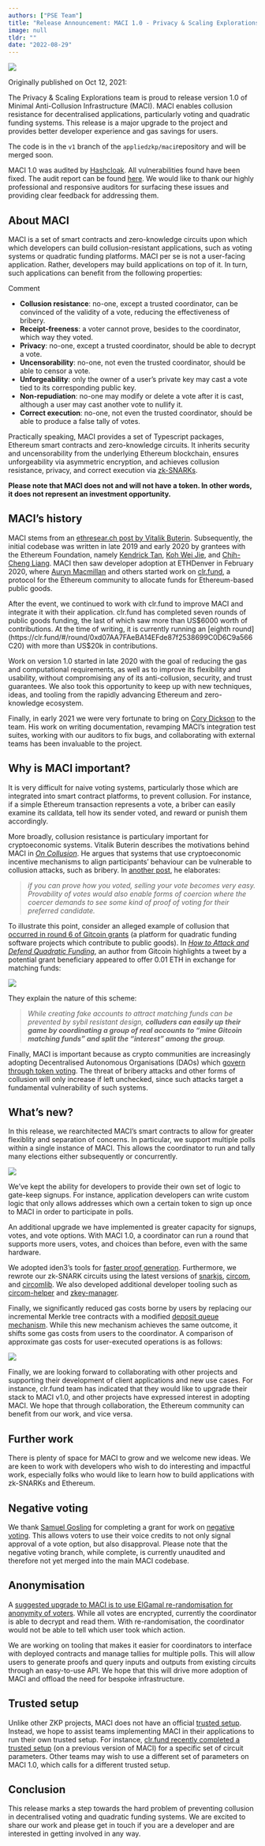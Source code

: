 ```yaml
---
authors: ["PSE Team"]
title: "Release Announcement: MACI 1.0 - Privacy & Scaling Explorations"
image: null
tldr: ""
date: "2022-08-29"
---
```


![](https://miro.medium.com/max/1400/1*cG0UuKR3QU0xMr8xBAq4Qg.png)

Originally published on Oct 12, 2021:

The Privacy & Scaling Explorations team is proud to release version 1.0 of Minimal Anti-Collusion Infrastructure (MACI). MACI enables collusion resistance for decentralised applications, particularly voting and quadratic funding systems. This release is a major upgrade to the project and provides better developer experience and gas savings for users.

The code is in the `v1` branch of the `appliedzkp/maci`repository and will be merged soon.

MACI 1.0 was audited by [Hashcloak](https://hashcloak.com/). All vulnerabilities found have been fixed. The audit report can be found [here](https://github.com/appliedzkp/maci/blob/v1/audit/20210922%20Hashcloak%20audit%20report.pdf). We would like to thank our highly professional and responsive auditors for surfacing these issues and providing clear feedback for addressing them.

## About MACI

MACI is a set of smart contracts and zero-knowledge circuits upon which which developers can build collusion-resistant applications, such as voting systems or quadratic funding platforms. MACI per se is not a user-facing application. Rather, developers may build applications on top of it. In turn, such applications can benefit from the following properties:

Comment

- **Collusion resistance**: no-one, except a trusted coordinator, can be convinced of the validity of a vote, reducing the effectiveness of bribery.
- **Receipt-freeness**: a voter cannot prove, besides to the coordinator, which way they voted.
- **Privacy**: no-one, except a trusted coordinator, should be able to decrypt a vote.
- **Uncensorability**: no-one, not even the trusted coordinator, should be able to censor a vote.
- **Unforgeability**: only the owner of a user’s private key may cast a vote tied to its corresponding public key.
- **Non-repudiation**: no-one may modify or delete a vote after it is cast, although a user may cast another vote to nullify it.
- **Correct execution**: no-one, not even the trusted coordinator, should be able to produce a false tally of votes.

Practically speaking, MACI provides a set of Typescript packages, Ethereum smart contracts and zero-knowledge circuits. It inherits security and uncensorability from the underlying Ethereum blockchain, ensures unforgeability via asymmetric encryption, and achieves collusion resistance, privacy, and correct execution via [zk-SNARKs](https://docs.ethhub.io/ethereum-roadmap/privacy/).

**Please note that MACI does not and will not have a token. In other words, it does not represent an investment opportunity.**

## MACI’s history

MACI stems from an [ethresear.ch post by Vitalik Buterin](https://ethresear.ch/t/minimal-anti-collusion-infrastructure/5413?u=weijiekoh). Subsequently, the initial codebase was written in late 2019 and early 2020 by grantees with the Ethereum Foundation, namely [Kendrick Tan](https://twitter.com/kendrick_tn), [Koh Wei Jie](https://kohweijie.com/), and [Chih-Cheng Liang](https://twitter.com/chihchengliang). MACI then saw developer adoption at ETHDenver in February 2020, where [Auryn Macmillan](https://twitter.com/auryn_macmillan) and others started work on [clr.fund](https://clr.fund/), a protocol for the Ethereum community to allocate funds for Ethereum-based public goods.

After the event, we continued to work with clr.fund to improve MACI and integrate it with their application. clr.fund has completed seven rounds of public goods funding, the last of which saw more than US$6000 worth of contributions. At the time of writing, it is currently running an [eighth round](https://clr.fund/#/round/0xd07AA7FAeBA14EFde87f2538699C0D6C9a566C20) with more than US$20k in contributions.

Work on version 1.0 started in late 2020 with the goal of reducing the gas and computational requirements, as well as to improve its flexibility and usability, without compromising any of its anti-collusion, security, and trust guarantees. We also took this opportunity to keep up with new techniques, ideas, and tooling from the rapidly advancing Ethereum and zero-knowledge ecosystem.

Finally, in early 2021 we were very fortunate to bring on [Cory Dickson](http://corydickson.com/) to the team. His work on writing documentation, revamping MACI’s integration test suites, working with our auditors to fix bugs, and collaborating with external teams has been invaluable to the project.

## Why is MACI important?

It is very difficult for naive voting systems, particularly those which are integrated into smart contract platforms, to prevent collusion. For instance, if a simple Ethereum transaction represents a vote, a briber can easily examine its calldata, tell how its sender voted, and reward or punish them accordingly.

More broadly, collusion resistance is particulary important for cryptoeconomic systems. Vitalik Buterin describes the motivations behind MACI in _[On Collusion](https://vitalik.ca/general/2019/04/03/collusion.html)_. He argues that systems that use cryptoeconomic incentive mechanisms to align participants’ behaviour can be vulnerable to collusion attacks, such as bribery. In [another post](https://vitalik.ca/general/2021/05/25/voting2.html), he elaborates:

> _if you can prove how you voted, selling your vote becomes very easy. Provability of votes would also enable forms of coercion where the coercer demands to see some kind of proof of voting for their preferred candidate._

To illustrate this point, consider an alleged example of collusion that [occurred in round 6 of Gitcoin grants](https://gitcoin.co/blog/how-to-attack-and-defend-quadratic-funding/) (a platform for quadratic funding software projects which contribute to public goods). In _[How to Attack and Defend Quadratic Funding](https://gitcoin.co/blog/how-to-attack-and-defend-quadratic-funding/)_, an author from Gitcoin highlights a tweet by a potential grant beneficiary appeared to offer 0.01 ETH in exchange for matching funds:

![](https://miro.medium.com/max/1360/0*_aKOFcRGzjl4RcBB.png)

They explain the nature of this scheme:

> _While creating fake accounts to attract matching funds can be prevented by sybil resistant design, **colluders can easily up their game by coordinating a group of real accounts to “mine Gitcoin matching funds” and split the “interest” among the group**._

Finally, MACI is important because as crypto communities are increasingly adopting Decentralised Autonomous Organisations (DAOs) which [govern through token voting](https://vitalik.ca/general/2021/08/16/voting3.html). The threat of bribery attacks and other forms of collusion will only increase if left unchecked, since such attacks target a fundamental vulnerability of such systems.

## What’s new?

In this release, we rearchitected MACI’s smart contracts to allow for greater flexiblity and separation of concerns. In particular, we support multiple polls within a single instance of MACI. This allows the coordinator to run and tally many elections either subsequently or concurrently.

![](https://miro.medium.com/max/1400/0*i0MnnOBj18B_62Zt)

We’ve kept the ability for developers to provide their own set of logic to gate-keep signups. For instance, application developers can write custom logic that only allows addresses which own a certain token to sign up once to MACI in order to participate in polls.

An additional upgrade we have implemented is greater capacity for signups, votes, and vote options. With MACI 1.0, a coordinator can run a round that supports more users, votes, and choices than before, even with the same hardware.

We adopted iden3’s tools for [faster proof generation](https://github.com/iden3/rapidsnark). Furthermore, we rewrote our zk-SNARK circuits using the latest versions of [snarkjs](https://github.com/iden3/snarkjs), [circom](https://github.com/iden3/circom), and [circomlib](https://github.com/iden3/circomlib). We also developed additional developer tooling such as [circom-helper](https://github.com/weijiekoh/circom-helper) and [zkey-manager](https://github.com/appliedzkp/zkey-manager).

Finally, we significantly reduced gas costs borne by users by replacing our incremental Merkle tree contracts with a modified [deposit queue mechanism](https://ethresear.ch/t/batch-deposits-for-op-zk-rollup-mixers-maci/6883). While this new mechanism achieves the same outcome, it shifts some gas costs from users to the coordinator. A comparison of approximate gas costs for user-executed operations is as follows:

![](https://miro.medium.com/max/972/1*m3G3FB9x1-3X23HER3A4oQ.png)

Finally, we are looking forward to collaborating with other projects and supporting their development of client applications and new use cases. For instance, clr.fund team has indicated that they would like to upgrade their stack to MACI v1.0, and other projects have expressed interest in adopting MACI. We hope that through collaboration, the Ethereum community can benefit from our work, and vice versa.

## Further work

There is plenty of space for MACI to grow and we welcome new ideas. We are keen to work with developers who wish to do interesting and impactful work, especially folks who would like to learn how to build applications with zk-SNARKs and Ethereum.

## Negative voting

We thank [Samuel Gosling](https://twitter.com/xGozzy) for completing a grant for work on [negative voting](https://github.com/appliedzkp/maci/pull/283). This allows voters to use their voice credits to not only signal approval of a vote option, but also disapproval. Please note that the negative voting branch, while complete, is currently unaudited and therefore not yet merged into the main MACI codebase.

## Anonymisation

A [suggested upgrade to MACI is to use ElGamal re-randomisation for anonymity of voters](https://ethresear.ch/t/maci-anonymization-using-rerandomizable-encryption/7054). While all votes are encrypted, currently the coordinator is able to decrypt and read them. With re-randomisation, the coordinator would not be able to tell which user took which action.

We are working on tooling that makes it easier for coordinators to interface with deployed contracts and manage tallies for multiple polls. This will allow users to generate proofs and query inputs and outputs from existing circuits through an easy-to-use API. We hope that this will drive more adoption of MACI and offload the need for bespoke infrastructure.

## Trusted setup

Unlike other ZKP projects, MACI does not have an official [trusted setup](https://zeroknowledge.fm/133-2/). Instead, we hope to assist teams implementing MACI in their applications to run their own trusted setup. For instance, [clr.fund recently completed a trusted setup](https://blog.clr.fund/trusted-setup-completed/) (on a previous version of MACI) for a specific set of circuit parameters. Other teams may wish to use a different set of parameters on MACI 1.0, which calls for a different trusted setup.

## Conclusion

This release marks a step towards the hard problem of preventing collusion in decentralised voting and quadratic funding systems. We are excited to share our work and please get in touch if you are a developer and are interested in getting involved in any way.
